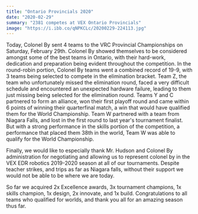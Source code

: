 ```yaml
---
title: "Ontario Provincials 2020"
date: "2020-02-29"
summary: "2381 competes at VEX Ontario Provincials"
image: "https://i.ibb.co/qNPKCLc/20200229-224113.jpg"
---
```


Today, Colonel By sent 4 teams to the VRC Provincial Championships on Saturday, February 29th. Colonel By showed themselves to be considered amongst some of the best teams in Ontario, with their hard-work, dedication and preparation being evident throughout the competition. In the round-robin portion, Colonel By teams went a combined record of 19-9, with 3 teams being selected to compete in the elimination bracket. Team Z, the team who unfortunately missed the elimination round, faced a very difficult schedule and encountered an unexpected hardware failure, leading to them just missing being selected for the elimination round. Teams Y and C partnered to form an alliance, won their first playoff round and came within 6 points of winning their quarterfinal match, a win that would have qualified them for the World Championship. Team W partnered with a team from Niagara Falls, and lost in the first round to last year's tournament finalist. But with a strong performance in the skills portion of the competition, a performance that placed them 38th in the world, Team W was able to qualify for the World Championship.

Finally, we would like to especially thank Mr. Hudson and Colonel By administration for negotiating and allowing us to represent colonel by in the VEX EDR robotics 2019-2020 season at all of our tournaments. Despite teacher strikes, and trips as far as Niagara falls, without their support we would not be able to be where we are today.

So far we acquired 2x Excellence awards, 3x tournament champions, 1x skills champion, 1x design, 2x innovate, and 1x build. Congratulations to all teams who qualified for worlds, and thank you all for an amazing season thus far.
